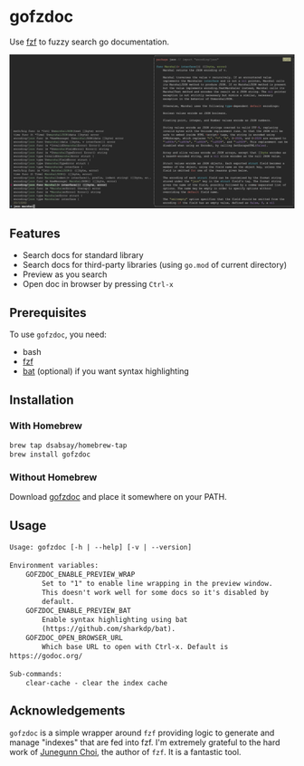 # gofzdoc
Use [fzf](https://github.com/junegunn/fzf) to fuzzy search go documentation.

![screenshot of gofzdoc](./screenshot.png)

## Features
* Search docs for standard library
* Search docs for third-party libraries (using `go.mod` of current directory)
* Preview as you search
* Open doc in browser by pressing `Ctrl-x`

## Prerequisites
To use `gofzdoc`, you need:

* bash
* [fzf](https://github.com/junegunn/fzf)
* [bat](https://github.com/sharkdp/bat) (optional) if you want syntax 
  highlighting

## Installation
### With Homebrew
```
brew tap dsabsay/homebrew-tap
brew install gofzdoc
```

### Without Homebrew
Download [gofzdoc](./gofzdoc) and place it somewhere on your PATH.

## Usage
```
Usage: gofzdoc [-h | --help] [-v | --version]

Environment variables:
    GOFZDOC_ENABLE_PREVIEW_WRAP
        Set to "1" to enable line wrapping in the preview window.
        This doesn't work well for some docs so it's disabled by
        default.
    GOFZDOC_ENABLE_PREVIEW_BAT
        Enable syntax highlighting using bat
        (https://github.com/sharkdp/bat).
    GOFZDOC_OPEN_BROWSER_URL
        Which base URL to open with Ctrl-x. Default is https://godoc.org/

Sub-commands:
    clear-cache - clear the index cache
```
## Acknowledgements
`gofzdoc` is a simple wrapper around `fzf` providing logic to generate and 
manage "indexes" that are fed into fzf. I'm extremely grateful to the hard work 
of [Junegunn Choi](https://github.com/junegunn), the author of `fzf`. It is a 
fantastic tool.
